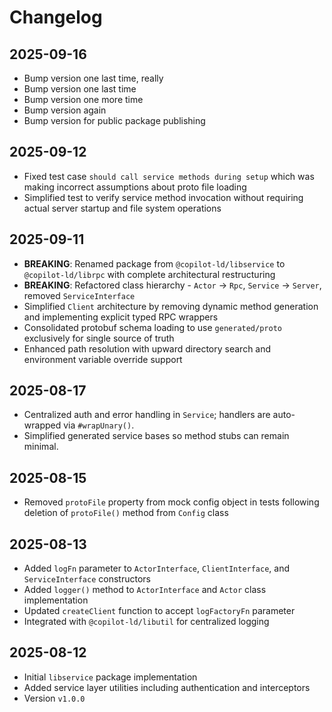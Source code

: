 # Changelog

## 2025-09-16

- Bump version one last time, really
- Bump version one last time
- Bump version one more time
- Bump version again
- Bump version for public package publishing

## 2025-09-12

- Fixed test case `should call service methods during setup` which was making
  incorrect assumptions about proto file loading
- Simplified test to verify service method invocation without requiring actual
  server startup and file system operations

## 2025-09-11

- **BREAKING**: Renamed package from `@copilot-ld/libservice` to
  `@copilot-ld/librpc` with complete architectural restructuring
- **BREAKING**: Refactored class hierarchy - `Actor` → `Rpc`, `Service` →
  `Server`, removed `ServiceInterface`
- Simplified `Client` architecture by removing dynamic method generation and
  implementing explicit typed RPC wrappers
- Consolidated protobuf schema loading to use `generated/proto` exclusively for
  single source of truth
- Enhanced path resolution with upward directory search and environment variable
  override support

## 2025-08-17

- Centralized auth and error handling in `Service`; handlers are auto-wrapped
  via `#wrapUnary()`.
- Simplified generated service bases so method stubs can remain minimal.

## 2025-08-15

- Removed `protoFile` property from mock config object in tests following
  deletion of `protoFile()` method from `Config` class

## 2025-08-13

- Added `logFn` parameter to `ActorInterface`, `ClientInterface`, and
  `ServiceInterface` constructors
- Added `logger()` method to `ActorInterface` and `Actor` class implementation
- Updated `createClient` function to accept `logFactoryFn` parameter
- Integrated with `@copilot-ld/libutil` for centralized logging

## 2025-08-12

- Initial `libservice` package implementation
- Added service layer utilities including authentication and interceptors
- Version `v1.0.0`
